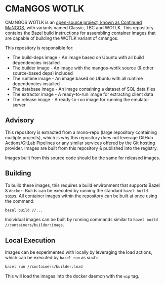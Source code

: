 # CMaNGOS WOTLK

CMaNGOS WOTLK is an [open-source project, known as Continued MaNGOS](https://github.com/cmangos/mangos-wotlk), with variants named Classic, TBC and WOTLK. This repository contains the Bazel build instructions for assembling container images that are capable of building the WOTLK variant of cmangos.

This repository is responsible for:

- The build-deps image - An image based on Ubuntu with all build dependencies installed
- The builder image - An image with the mangos-wotlk source (& other source-based deps) included
- The runtime image - An image based on Ubuntu with all runtime dependencies installed
- The database image - An image containing a dataset of SQL data files
- The extractor image - A ready-to-run image for extracting client data
- The release image - A ready-to-run image for running the emulator server

## Advisory

This repository is extracted from a mono-repo (large repository containing multiple projects), which is why this repository does not leverage GitHub Actions/GitLab Pipelines or any similar services offered by the Git hosting provider. Images are built from this repository & published into the registry.

Images built from this source code should be the same for released images.

## Building

To build these images, this requires a build environment that supports Bazel & `docker`. Builds can be executed by running the standard `bazel build` steps. All container images within the repository can be built at once using the command:

```bash
bazel build //...
```

Individual images can be built by running commands similar to `bazel build //containers/builder:image`.

## Local Execution

Images can be experimented with locally by leveraging the load actions, which can be executed by `bazel run` as such:

```bash
bazel run //containers/builder:load
```

This will load the images into the docker daemon with the `wip` tag.
